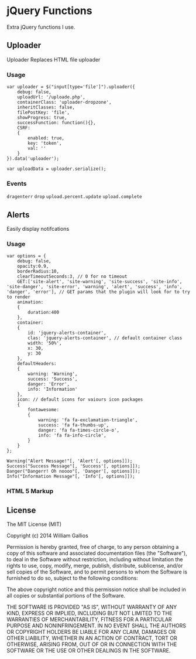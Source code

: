 <h1>jQuery Functions</h1>

Extra jQuery functions I use.

<h2>Uploader</h2>

<p>Uploader Replaces HTML file uploader</p>

<h3>Usage</h3>
	
	var uploader = $("input[type='file']").uploader({
		debug: false,
		uploadUrl: '/uploade.php',
		containerClass: 'uploader-dropzone',
		inheritClasses: false,
		filePostKey: 'file',
		showProgress: true,
		successFunction: function(){},
		CSRF:
		{
			enabled: true,
			key: 'token', 
			val: ''
		}
	}).data('uploader');
	
	var uploadData = uploader.serialize();
	
<h3>Events</h3>

<code>dragenterr</code>
<code>drop</code>
<code>upload.percent.update</code>
<code>upload.complete</code>
	
<h2>Alerts</h2>

<p>Easily  display notifcations</p>

<h3>Usage</h3>
	
	var options = {
		debug: false,
		opacity:0.9,
		borderRadius:10,
		clearTimeoutSeconds:3, // 0 for no timeout
		GET:['site-alert', 'site-warning', 'site-success', 'site-info', 'site-danger', 'site-error', 'warning', 'alert', 'success', 'info', 'danger', 'error'], // GET params that the plugin will look for to try to render
		animation:
		{
			duration:400	
		},
		container:
		{
			id: 'jquery-alerts-container',
			clas: 'jquery-alerts-container', // default container class
			width: '50%',
			x: 30,
			y: 30
		},
		defaultHeaders:
		{
			warning: 'Warning',
			success: 'Success',
			danger: 'Error',
			info: 'Information'
		},
		icon: // default icons for vaiours icon packages
		{
			fontawesome:
			{
				warning: 'fa fa-exclamation-triangle',
				success: 'fa fa-thumbs-up',
				danger: 'fa fa-times-circle-o',
				info: 'fa fa-info-circle',	
			}
		}
	};
	
	Warning("Alert Message!"[, 'Alert'[, options]]);
	Success("Success Message"[, 'Success'[, options]]);
	Danger("Dangerr! Oh noooo"[, 'Danger'[, options]]);
	Info("Information Message"[, 'Info'[, options]]);

<h3>HTML 5 Markup</h3>
	<alert data-type='warning' data-heading='Alert' data-msg='This contact has no attachments.' data-options='{"clearTimeoutSeconds":"0"}'></alert>
	
<h2>License</h2>

The MIT License (MIT)

Copyright (c) 2014 William Gallios

Permission is hereby granted, free of charge, to any person obtaining a copy
of this software and associated documentation files (the "Software"), to deal
in the Software without restriction, including without limitation the rights
to use, copy, modify, merge, publish, distribute, sublicense, and/or sell
copies of the Software, and to permit persons to whom the Software is
furnished to do so, subject to the following conditions:

The above copyright notice and this permission notice shall be included in all
copies or substantial portions of the Software.

THE SOFTWARE IS PROVIDED "AS IS", WITHOUT WARRANTY OF ANY KIND, EXPRESS OR
IMPLIED, INCLUDING BUT NOT LIMITED TO THE WARRANTIES OF MERCHANTABILITY,
FITNESS FOR A PARTICULAR PURPOSE AND NONINFRINGEMENT. IN NO EVENT SHALL THE
AUTHORS OR COPYRIGHT HOLDERS BE LIABLE FOR ANY CLAIM, DAMAGES OR OTHER
LIABILITY, WHETHER IN AN ACTION OF CONTRACT, TORT OR OTHERWISE, ARISING FROM,
OUT OF OR IN CONNECTION WITH THE SOFTWARE OR THE USE OR OTHER DEALINGS IN THE
SOFTWARE.
